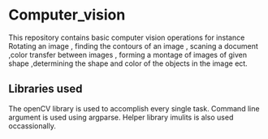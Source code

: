 # Computer_vision

This repository contains basic computer vision operations for instance Rotating an image , finding the contours of an image , scaning a document
,color transfer between images , forming a montage of images of given shape ,determining the shape and color of the objects in the image ect.

## Libraries used 
The openCV library is used to accomplish every single task. Command line argument is used using argparse. Helper library imulits is also used 
occassionally.
